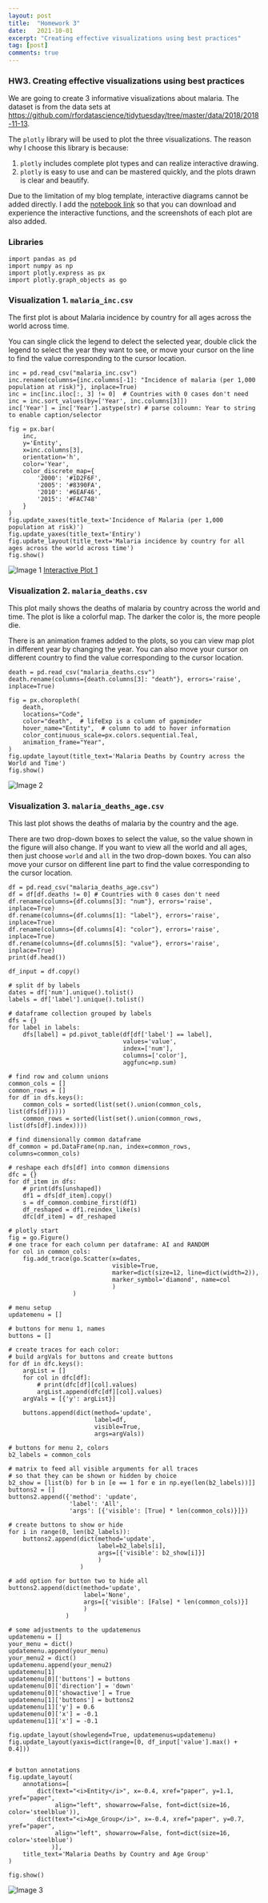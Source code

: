```yaml
---
layout: post
title:  "Homework 3"
date:   2021-10-01
excerpt: "Creating effective visualizations using best practices"
tag: [post]
comments: true
---
```


###  HW3. Creating effective visualizations using best practices

We are going to create 3 informative visualizations about malaria. The dataset is from the data sets at https://github.com/rfordatascience/tidytuesday/tree/master/data/2018/2018-11-13.

The `plotly` library will be used to plot the three visualizations. The reason why I choose this library is because:  
1. `plotly` includes complete plot types and can realize interactive drawing.
2. `plotly` is easy to use and can be mastered quickly, and the plots drawn is clear and beautify.

Due to the limitation of my blog template, interactive diagrams cannot be added directly. I add the [notebook link](https://github.com/Inori-cc/Inori-cc.github.io/blob/master/v_source/Homework%203.ipynb) so that you can download and experience the interactive functions, and the screenshots of each plot are also added.

### Libraries
```
import pandas as pd
import numpy as np
import plotly.express as px
import plotly.graph_objects as go
```

### Visualization 1. `malaria_inc.csv`
The first plot is about Malaria incidence by country for all ages across the world across time.

You can single click the legend to delect the selected year, double click the legend to select the year they want to see, or move your cursor on the line to find the value corresponding to the cursor location.

```
inc = pd.read_csv("malaria_inc.csv")
inc.rename(columns={inc.columns[-1]: "Incidence of malaria (per 1,000 population at risk)"}, inplace=True)
inc = inc[inc.iloc[:, 3] != 0]  # Countries with 0 cases don't need
inc = inc.sort_values(by=['Year', inc.columns[3]])
inc['Year'] = inc['Year'].astype(str) # parse coloumn: Year to string to enable caption/selector

fig = px.bar(
    inc,
    y='Entity',
    x=inc.columns[3],
    orientation='h',
    color='Year',
    color_discrete_map={
        '2000': '#1D2F6F', 
        '2005': '#8390FA', 
        '2010': '#6EAF46', 
        '2015': '#FAC748'
    }
)
fig.update_xaxes(title_text='Incidence of Malaria (per 1,000 population at risk)')
fig.update_yaxes(title_text='Entiry')
fig.update_layout(title_text='Malaria incidence by country for all ages across the world across time')
fig.show()
```
![Image 1](/v_source/v1.png)
<a href = "v_source/v1.html">Interactive Plot 1</a >

### Visualization 2. `malaria_deaths.csv`
This plot maily shows the deaths of malaria by country across the world and time. The plot is like a colorful map. The darker the color is, the more people die.

There is an animation frames added to the plots, so you can view map plot in different year by changing the year. You can also move your cursor on different country to find the value corresponding to the cursor location.

```
death = pd.read_csv("malaria_deaths.csv")
death.rename(columns={death.columns[3]: "death"}, errors='raise', inplace=True)

fig = px.choropleth(
    death,
    locations="Code",
    color="death",  # lifeExp is a column of gapminder
    hover_name="Entity",  # column to add to hover information
    color_continuous_scale=px.colors.sequential.Teal,
    animation_frame="Year",
)
fig.update_layout(title_text='Malaria Deaths by Country across the World and Time')
fig.show()
```
![Image 2](/v_source/v2.png)

### Visualization 3. `malaria_deaths_age.csv`
This last plot shows the deaths of malaria by the country and the age. 

There are two drop-down boxes to select the value, so the value shown in the figure will also change. If you want to view all the world and all ages, then just choose `world` and `all` in the two drop-down boxes. You can also move your cursor on different line part to find the value corresponding to the cursor location.

```
df = pd.read_csv("malaria_deaths_age.csv")
df = df[df.deaths != 0] # Countries with 0 cases don't need
df.rename(columns={df.columns[3]: "num"}, errors='raise', inplace=True)
df.rename(columns={df.columns[1]: "label"}, errors='raise', inplace=True)
df.rename(columns={df.columns[4]: "color"}, errors='raise', inplace=True)
df.rename(columns={df.columns[5]: "value"}, errors='raise', inplace=True)
print(df.head())

df_input = df.copy()

# split df by labels
dates = df['num'].unique().tolist()
labels = df['label'].unique().tolist()

# dataframe collection grouped by labels
dfs = {}
for label in labels:
    dfs[label] = pd.pivot_table(df[df['label'] == label],
                                values='value',
                                index=['num'],
                                columns=['color'],
                                aggfunc=np.sum)

# find row and column unions
common_cols = []
common_rows = []
for df in dfs.keys():
    common_cols = sorted(list(set().union(common_cols, list(dfs[df]))))
    common_rows = sorted(list(set().union(common_rows, list(dfs[df].index))))

# find dimensionally common dataframe
df_common = pd.DataFrame(np.nan, index=common_rows, columns=common_cols)

# reshape each dfs[df] into common dimensions
dfc = {}
for df_item in dfs:
    # print(dfs[unshaped])
    df1 = dfs[df_item].copy()
    s = df_common.combine_first(df1)
    df_reshaped = df1.reindex_like(s)
    dfc[df_item] = df_reshaped

# plotly start
fig = go.Figure()
# one trace for each column per dataframe: AI and RANDOM
for col in common_cols:
    fig.add_trace(go.Scatter(x=dates,
                             visible=True,
                             marker=dict(size=12, line=dict(width=2)),
                             marker_symbol='diamond', name=col
                             )
                  )

# menu setup
updatemenu = []

# buttons for menu 1, names
buttons = []

# create traces for each color:
# build argVals for buttons and create buttons
for df in dfc.keys():
    argList = []
    for col in dfc[df]:
        # print(dfc[df][col].values)
        argList.append(dfc[df][col].values)
    argVals = [{'y': argList}]

    buttons.append(dict(method='update',
                        label=df,
                        visible=True,
                        args=argVals))

# buttons for menu 2, colors
b2_labels = common_cols

# matrix to feed all visible arguments for all traces
# so that they can be shown or hidden by choice
b2_show = [list(b) for b in [e == 1 for e in np.eye(len(b2_labels))]]
buttons2 = []
buttons2.append({'method': 'update',
                 'label': 'All',
                 'args': [{'visible': [True] * len(common_cols)}]})

# create buttons to show or hide
for i in range(0, len(b2_labels)):
    buttons2.append(dict(method='update',
                         label=b2_labels[i],
                         args=[{'visible': b2_show[i]}]
                         )
                    )

# add option for button two to hide all
buttons2.append(dict(method='update',
                     label='None',
                     args=[{'visible': [False] * len(common_cols)}]
                     )
                )

# some adjustments to the updatemenus
updatemenu = []
your_menu = dict()
updatemenu.append(your_menu)
your_menu2 = dict()
updatemenu.append(your_menu2)
updatemenu[1]
updatemenu[0]['buttons'] = buttons
updatemenu[0]['direction'] = 'down'
updatemenu[0]['showactive'] = True
updatemenu[1]['buttons'] = buttons2
updatemenu[1]['y'] = 0.6
updatemenu[0]['x'] = -0.1
updatemenu[1]['x'] = -0.1

fig.update_layout(showlegend=True, updatemenus=updatemenu)
fig.update_layout(yaxis=dict(range=[0, df_input['value'].max() + 0.4]))


# button annotations
fig.update_layout(
    annotations=[
        dict(text="<i>Entity</i>", x=-0.4, xref="paper", y=1.1, yref="paper",
             align="left", showarrow=False, font=dict(size=16, color='steelblue')),
        dict(text="<i>Age_Group</i>", x=-0.4, xref="paper", y=0.7, yref="paper",
             align="left", showarrow=False, font=dict(size=16, color='steelblue')
            )],
    title_text='Malaria Deaths by Country and Age Group'
)

fig.show()
```
![Image 3](/v_source/v3.png)

